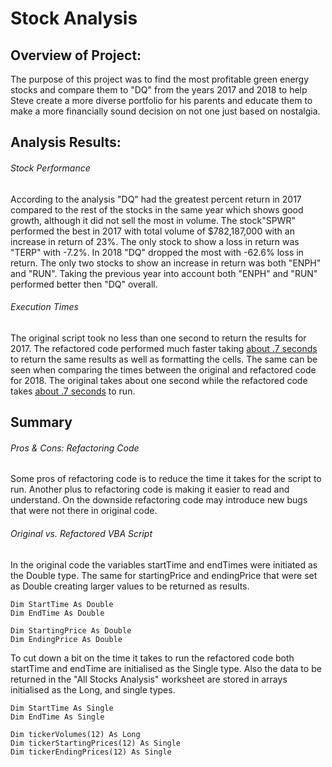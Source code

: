 # Stock Analysis

## Overview of Project:
The purpose of this project was to find the most profitable green energy stocks and compare them to "DQ" from the years 2017 and 2018 to help Steve create a more diverse portfolio for his parents and educate them to make a more financially sound decision on not one just based on nostalgia.

## Analysis Results:
###### Stock Performance
According to the analysis "DQ" had the greatest percent return in 2017 compared to the rest of the stocks in the same year which shows good growth, although it did not sell the most in volume. The stock"SPWR" performed the best in 2017 with total volume of $782,187,000 with an increase in return of 23%. The only stock to show a loss in return was "TERP" with -7.2%. In 2018 "DQ" dropped the most with -62.6% loss in return. The only two stocks to show an increase in return was both "ENPH" and "RUN". Taking the previous year into account both "ENPH" and "RUN" performed better then "DQ" overall.

###### Execution Times
The original script took no less than one second to return the results for 2017. The refactored code performed much faster taking [about .7 seconds](https://github.com/67owilliams/Stock-Analysis/blob/main/VBA_Challenge_2017.png) to return the same results as well as formatting the cells. The same can be seen when comparing the times between the original and refactored code for 2018. The original takes about one second while the refactored code takes [about .7 seconds](https://github.com/67owilliams/Stock-Analysis/blob/main/VBA_Challenge_2018.png) to run.

## Summary
###### Pros & Cons: Refactoring Code
Some pros of refactoring code is to reduce the time it takes for the script to run. Another plus to refactoring code is making it easier to read and understand. On the downside refactoring code may introduce new bugs that were not there in original code.

###### Original vs. Refactored VBA Script
In the original code the variables startTime and endTimes were initiated as the Double type. 
The same for startingPrice and endingPrice that were set as Double creating larger values to be returned as results.

    Dim StartTime As Double
    Dim EndTime As Double

    Dim StartingPrice As Double
    Dim EndingPrice As Double

To cut down a bit on the time it takes to run the refactored code both startTime and endTime are initialised as the Single type. Also the data to be returned in the "All Stocks Analysis" worksheet are stored in arrays initialised as the Long, and single types.


    Dim StartTime As Single
    Dim EndTime As Single

    Dim tickerVolumes(12) As Long
    Dim tickerStartingPrices(12) As Single
    Dim tickerEndingPrices(12) As Single

